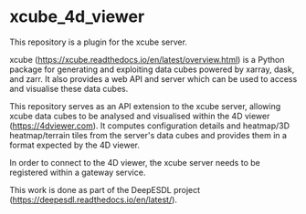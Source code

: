 # xcube_4d_viewer
This repository is a plugin for the xcube server.

xcube (https://xcube.readthedocs.io/en/latest/overview.html) is a Python package for generating and exploiting data
cubes powered by xarray, dask, and zarr. It also provides a web API and server which can be used to access and
visualise these data cubes.

This repository serves as an API extension to the xcube server, allowing xcube data cubes to be analysed and
visualised within the 4D viewer (https://4dviewer.com). It computes configuration details and
heatmap/3D heatmap/terrain tiles from the server's data cubes and provides them in a format expected by the 4D viewer.

In order to connect to the 4D viewer, the xcube server needs to be registered within a gateway service.

This work is done as part of the DeepESDL project (https://deepesdl.readthedocs.io/en/latest/).
